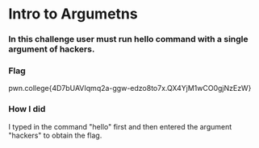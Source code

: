 # Intro to Argumetns
### In this challenge user must run hello command with a single argument of hackers.

### Flag
pwn.college{4D7bUAVIqmq2a-ggw-edzo8to7x.QX4YjM1wCO0gjNzEzW}

### How I did
I typed in the command "hello" first and then entered the argument "hackers" to obtain the flag.
